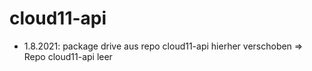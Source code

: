 # cloud11-api

* 1.8.2021: package drive aus repo cloud11-api hierher verschoben => Repo cloud11-api leer